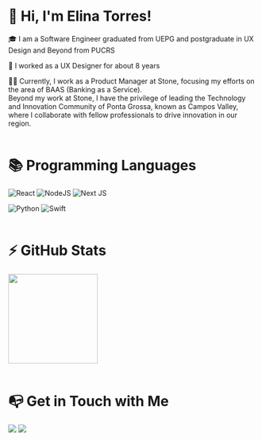 # 👋 Hi, I'm Elina Torres!

🎓 I am a Software Engineer graduated from UEPG and postgraduate in UX Design and Beyond from PUCRS

🔎 I worked as a UX Designer for about 8 years

👩‍💻 Currently, I work as a Product Manager at Stone, focusing my efforts on the area of BAAS (Banking as a Service).<br>
Beyond my work at Stone, I have the privilege of leading the Technology and Innovation Community of Ponta Grossa, known as Campos Valley, where I collaborate with fellow professionals to drive innovation in our region.
<br><br>

# 📚 Programming Languages

![React](https://img.shields.io/badge/react-%2320232a.svg?style=for-the-badge&logo=react&logoColor=%2361DAFB) 
![NodeJS](https://img.shields.io/badge/node.js-6DA55F?style=for-the-badge&logo=node.js&logoColor=white) 
![Next JS](https://img.shields.io/badge/Next-black?style=for-the-badge&logo=next.js&logoColor=white) 


![Python](https://img.shields.io/badge/python-3670A0?style=for-the-badge&logo=python&logoColor=ffdd54)
![Swift](https://img.shields.io/badge/swift-F54A2A?style=for-the-badge&logo=swift&logoColor=white)
<br>
<br>

# ⚡ GitHub Stats

<div>
  <a href="https://github.com/elinatorresn">
    <img height="180em" src="https://github-readme-stats.vercel.app/api/top-langs/?username=elinatorresn&layout=compact&langs_count=7&theme=dracula"/>
  </a>
</div>
<br>

# 📭 Get in Touch with Me

<div>
  <a href="https://www.linkedin.com/in/elina-torres/" target="_blank"><img src="https://img.shields.io/badge/-LinkedIn-%230077B5?style=for-the-badge&logo=linkedin&logoColor=white" target="_blank"></a>
  <a href="https://instagram.com/elinatorresn" target="_blank"><img src="https://img.shields.io/badge/-Instagram-%23E4405F?style=for-the-badge&logo=instagram&logoColor=white" target="_blank"></a>
</div>
